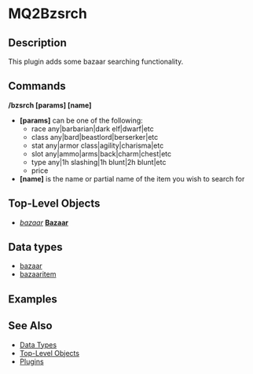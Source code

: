 # MQ2Bzsrch

## Description

This plugin adds some bazaar searching functionality.

## Commands

**/bzsrch \[params\] \[name\]**

* **\[params\]** can be one of the following:
  * race any\|barbarian\|dark elf\|dwarf\|etc
  * class any\|bard\|beastlord\|berserker\|etc
  * stat any\|armor class\|agility\|charisma\|etc
  * slot any\|ammo\|arms\|back\|charm\|chest\|etc
  * type any\|1h slashing\|1h blunt\|2h blunt\|etc
  * price  
* **\[name\]** is the name or partial name of the item you wish to search for

## Top-Level Objects

* [_bazaar_](../../data-types-and-top-level-objects/data-types/mq2bzsrch-datatype-bazaar.md) [**Bazaar**](../../data-types-and-top-level-objects/top-level-objects/mq2bzsrch-tlo-bazaar.md)

## Data types

* [bazaar](../../data-types-and-top-level-objects/data-types/mq2bzsrch-datatype-bazaar.md)
* [bazaaritem](../../data-types-and-top-level-objects/data-types/mq2bzsrch-datatype-bazaaritem.md)

## Examples

## See Also

* [Data Types](../../data-types-and-top-level-objects/data-types/)
* [Top-Level Objects](../../data-types-and-top-level-objects/top-level-objects/)
* [Plugins](../../documentation/macroquest2-plugins.md)

